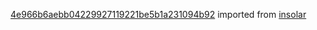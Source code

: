 [4e966b6aebb04229927119221be5b1a231094b92](https://github.com/insolar/insolar/commit/4e966b6aebb04229927119221be5b1a231094b92) imported from [insolar](https://github.com/insolar/insolar)
